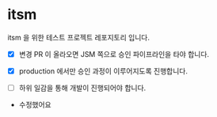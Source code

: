 # itsm

itsm 을 위한 테스트 프로젝트 레포지토리 입니다.

- [x] 변경 PR 이 올라오면 JSM 쪽으로 승인 파이프라인을 타야 합니다.

- [x] production 에서만 승인 과정이 이루어지도록 진행합니다.

- [ ] 하위 일감을 통해 개발이 진행되어야 합니다.

- 수정했어요
